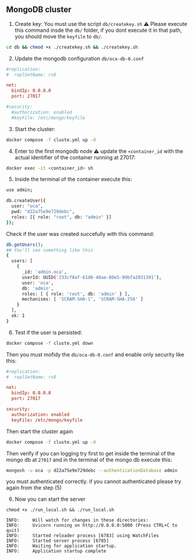 

## MongoDB cluster
1. Create key: 
You must use the script ```db/createkey.sh``` ⚠️ Please execute this command insde the ```db/``` folder, if you dont execute it in that path, you should move the ```keyfile``` to ```db/```. 


```sh
cd db && chmod +x ./createkey.sh && ./createkey.sh

```

2. Update the mongodb configuration ```db/oca-db-0.conf```
```conf
#replication:
#  replSetName: rs0

net:
  bindIp: 0.0.0.0
  port: 27017

#security:
  #authorization: enabled
  #keyFile: /etc/mongo/keyfile
```
3. Start the cluster:
```sh
docker compose -f cluste.yml up -d
```


4. Enter to the first mongodb node  ⚠️ update the ```<container_id``` with the actual identifier of the container running at 27017:

```sh
docker exec -it <container_id> sh
```

5. Inside the terminal of the container execute this:
```sh 
use admin;

db.createUser({
  user: "oca",
  pwd: "d22a75e9e729debc",
  roles: [{ role: "root", db: "admin" }]
});
```
Check if the user was created succefully with this command: 
```sh
db.getUsers();
## You'll see something like this 
{
  users: [
    {
      _id: 'admin.oca',
      userId: UUID('233cf8af-61d0-40ae-80e5-99bfa2031391'),
      user: 'oca',
      db: 'admin',
      roles: [ { role: 'root', db: 'admin' } ],
      mechanisms: [ 'SCRAM-SHA-1', 'SCRAM-SHA-256' ]
    }
  ],
  ok: 1
}
```

6. Test if the user is persisted:

```sh
docker compose -f cluste.yml down
```

Then you must mofidy the ```db/oca-db-0.conf``` and enable only security like this:

```conf
#replication:
#  replSetName: rs0

net:
  bindIp: 0.0.0.0
  port: 27017

security:
  authorization: enabled
  keyFile: /etc/mongo/keyfile
```

Then start the cluster again
```sh
docker compose -f cluste.yml up -d
```

Then verify if you can logging try first to get inside the terminal of the mongo db at ```27017``` and in the terminal of the mongo db execute this: 

```sh
mongosh -u oca -p d22a75e9e729debc --authenticationDatabase admin
```
you must authenticated correctly. if you cannot authenticated please try again from the step (5)

6. Now you can  start the server

```
chmod +x ./run_local.sh && ./run_local.sh

INFO:     Will watch for changes in these directories: 
INFO:     Uvicorn running on http://0.0.0.0:5000 (Press CTRL+C to quit)
INFO:     Started reloader process [6783] using WatchFiles
INFO:     Started server process [6785]
INFO:     Waiting for application startup.
INFO:     Application startup complete
```